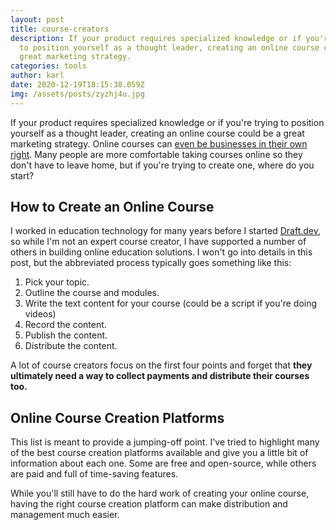 ```yaml
---
layout: post
title: course-creators
description: If your product requires specialized knowledge or if you're trying
  to position yourself as a thought leader, creating an online course could be a
  great marketing strategy.
categories: tools
author: karl
date: 2020-12-19T18:15:38.059Z
img: /assets/posts/zyzhj4u.jpg
---
```


If your product requires specialized knowledge or if you're trying to position yourself as a thought leader, creating an online course could be a great marketing strategy. Online courses can [even be businesses in their own right](https://www.thepennyhoarder.com/make-money/how-to-create-online-courses/). Many people are more comfortable taking courses online so they don't have to leave home, but if you're trying to create one, where do you start?

<!-- signup -->

## How to Create an Online Course
I worked in education technology for many years before I started [Draft.dev](https://draft.dev), so while I'm not an expert course creator, I have supported a number of others in building online education solutions. I won't go into details in this post, but the abbreviated process typically goes something like this:

1. Pick your topic.
2. Outline the course and modules.
3. Write the text content for your course (could be a script if you're doing videos)
4. Record the content.
5. Publish the content.
6. Distribute the content.

A lot of course creators focus on the first four points and forget that **they ultimately need a way to collect payments and distribute their courses too.**

## Online Course Creation Platforms
This list is meant to provide a jumping-off point. I've tried to highlight many of the best course creation platforms available and give you a little bit of information about each one. Some are free and open-source, while others are paid and full of time-saving features.

While you'll still have to do the hard work of creating your online course, having the right course creation platform can make distribution and management much easier.

